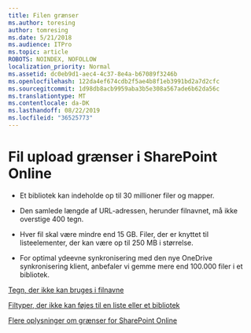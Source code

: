 ```yaml
---
title: Filen grænser
ms.author: toresing
author: tomresing
ms.date: 5/21/2018
ms.audience: ITPro
ms.topic: article
ROBOTS: NOINDEX, NOFOLLOW
localization_priority: Normal
ms.assetid: dc0eb9d1-aec4-4c37-8e4a-b67089f3246b
ms.openlocfilehash: 122da4ef674cdb2f5ae4b8f1eb3991bd2a7d2cfc
ms.sourcegitcommit: 1d98db8acb9959aba3b5e308a567ade6b62da56c
ms.translationtype: MT
ms.contentlocale: da-DK
ms.lasthandoff: 08/22/2019
ms.locfileid: "36525773"
---
```

# <a name="file-upload-limits-in-sharepoint-online"></a>Fil upload grænser i SharePoint Online

- Et bibliotek kan indeholde op til 30 millioner filer og mapper.
    
- Den samlede længde af URL-adressen, herunder filnavnet, må ikke overstige 400 tegn.
    
- Hver fil skal være mindre end 15 GB. Filer, der er knyttet til listeelementer, der kan være op til 250 MB i størrelse.
    
- For optimal ydeevne synkronisering med den nye OneDrive synkronisering klient, anbefaler vi gemme mere end 100.000 filer i et bibliotek. 
    
[Tegn, der ikke kan bruges i filnavne](https://go.microsoft.com/fwlink/?linkid=866430)
  
[Filtyper, der ikke kan føjes til en liste eller et bibliotek](https://go.microsoft.com/fwlink/?linkid=273757)
  
[Flere oplysninger om grænser for SharePoint Online](https://go.microsoft.com/fwlink/?linkid=271273)
  

